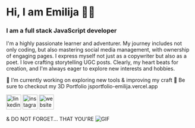 #  Hi, I am Emilija 👋🥰 #

### I am a full stack JavaScript developer ###
 I'm a highly passionate learner and adventurer. My journey includes not only coding, but also mastering social media management, with ownership of engaging pages. I express myself not just as a copywriter but also as a poet. I love crafting storytelling UGC posts. Clearly, my heart beats for creation, and I'm always eager to explore new interests and hobbies. 

🔭 I’m currently working on exploring new tools & improving my craft 
🫵 Be sure to checkout my 3D Portfolio jsportfolio-emilija.vercel.app

[<img src='https://cdn.jsdelivr.net/npm/simple-icons@3.0.1/icons/linkedin.svg' alt='linkedin' height='40'>](https://www.linkedin.com/in/https://www.linkedin.com/in/emilija-paleckyt%C4%97//)  [<img src='https://cdn.jsdelivr.net/npm/simple-icons@3.0.1/icons/instagram.svg' alt='instagram' height='40'>](https://www.instagram.com/emilija_elena/)  [<img src='https://cdn.jsdelivr.net/npm/simple-icons@3.0.1/icons/icloud.svg' alt='website' height='40'>](https://github.com/EmilijaPaleckyte/3D-Portfolio)  

& DO NOT FORGET...
THAT YOU'RE
![GIF](https://media.tenor.co/images/20390f2dcc2e9ee953ff992ba53a6276/raw)
